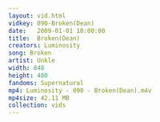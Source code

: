 ```yaml
---
layout: vid.html
vidkey: 090-Broken(Dean)
date:   2009-01-01 10:00:00
title:  Broken(Dean)
creators: Luminosity
song: Broken
artist: Unkle
width: 848
height: 480
fandoms: Supernatural
mp4: Luminosity - 090 - Broken(Dean).m4v
mp4size: 42.11 MB
collection: vids
---
```


  <div>
  
  </div>
  